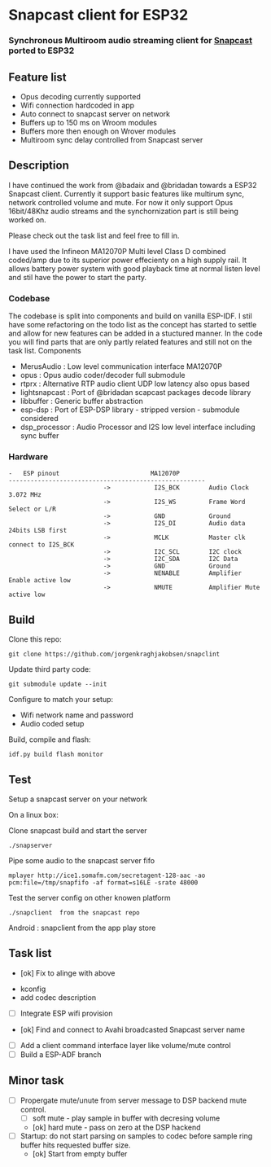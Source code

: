 # Snapcast client for ESP32 

### Synchronous Multiroom audio streaming client for [Snapcast](https://github.com/badaix/snapcast) ported to ESP32

## Feature list 
- Opus decoding currently supported
- Wifi connection hardcoded in app   
- Auto connect to snapcast server on network  
- Buffers up to 150 ms on Wroom modules 
- Buffers more then enough on Wrover modules 
- Multiroom sync delay controlled from Snapcast server

## Description 
I have continued the work from @badaix and @bridadan towards a ESP32 Snapcast client. Currently it support basic features like multirum sync, network controlled volume and mute. For now it only support Opus 16bit/48Khz audio streams and the synchornization part is still being worked on. 

Please check out the task list and feel free to fill in.

I have used the Infineon MA12070P Multi level Class D combined coded/amp due to its superior power effecienty on a high supply rail. It allows battery power system with good playback time at normal listen level and stil have the power to start the party.

### Codebase

The codebase is split into components and build on vanilla ESP-IDF. I stil have some refactoring on the todo list as the concept has started to settle and allow for new features can be added in a stuctured manner. In the code you will find parts that are only partly related features and still not on the task list. 
Components 
 - MerusAudio       : Low level communication interface MA12070P 
 - opus             : Opus audio coder/decoder full submodule   
 - rtprx            : Alternative RTP audio client UDP low latency also opus based
 - lightsnapcast    : Port of @bridadan scapcast packages decode library
 - libbuffer        : Generic buffer abstraction
 - esp-dsp          : Port of ESP-DSP library - stripped version - submodule considered 
 - dsp_processor    : Audio Processor and I2S low level interface including sync buffer

### Hardware 
    -   ESP pinout                         MA12070P 
    ------------------------------------------------------
                              ->            I2S_BCK        Audio Clock 3.072 MHz    
                              ->            I2S_WS         Frame Word Select or L/R 
                              ->            GND            Ground       
                              ->            I2S_DI         Audio data 24bits LSB first 
                              ->            MCLK           Master clk connect to I2S_BCK
                              ->            I2C_SCL        I2C clock
                              ->            I2C_SDA        I2C Data
                              ->            GND            Ground
                              ->            NENABLE        Amplifier Enable active low                         
                              ->            NMUTE          Amplifier Mute active low
                              
                               
## Build 

Clone this repo: 

    git clone https://github.com/jorgenkraghjakobsen/snapclint 

Update third party code: 

    git submodule update --init

Configure to match your setup: 
  - Wifi network name and password
  - Audio coded setup

Build, compile and flash:

    idf.py build flash monitor 

## Test 
Setup a snapcast server on your network 

On a linux box: 

Clone snapcast build and start the server

    ./snapserver  

Pipe some audio to the snapcast server fifo 

    mplayer http://ice1.somafm.com/secretagent-128-aac -ao pcm:file=/tmp/snapfifo -af format=s16LE -srate 48000

Test the server config on other knowen platform 

    ./snapclient  from the snapcast repo

Android : snapclient from the app play store 


## Task list
- [ok] Fix to alinge with above 
 * kconfig
 * add codec description 
- [ ] Integrate ESP wifi provision 
- [ok] Find and connect to Avahi broadcasted Snapcast server name
- [ ] Add a client command interface layer like volume/mute control 
- [ ] Build a ESP-ADF branch  

## Minor task 
- [ ] Propergate mute/unute from server message to DSP backend mute control. 
  - [ ] soft mute - play sample in buffer with decresing volume 
  - [ok] hard mute - pass on zero at the DSP hackend    
- [ ] Startup: do not start parsing on samples to codec before sample ring buffer hits requested buffer size. 
  - [ok] Start from empty buffer
  